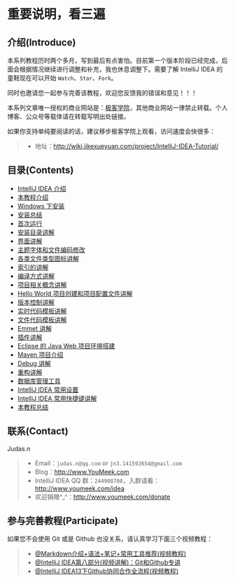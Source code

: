 # 重要说明，看三遍

## 介绍(Introduce)

本系列教程历时两个多月，写到最后有点害怕。目前第一个版本阶段已经完成，后面会根据情况继续进行调整和补充，我也休息调整下。需要了解 IntelliJ IDEA 的童鞋现在可以开始 `Watch`、`Star`、`Fork`。

同时也邀请您一起参与完善该教程，欢迎您反馈我的错误和意见！！！

本系列文章唯一授权的商业网站是：[极客学院](http://www.jikexueyuan.com/)，其他商业网站一律禁止转载。个人博客、公众号等载体请在转载写明出处链接。

如果你支持单纯要阅读的话，建议移步极客学院上观看，访问速度会快很多：
> * 地址：<http://wiki.jikexueyuan.com/project/IntelliJ-IDEA-Tutorial/>

## 目录(Contents)

- [IntelliJ IDEA 介绍](introduce.md)
- [本教程介绍](about-this-tutorial.md)
- [Windows 下安装](windows-install.md)
- [安装总结](install-summarize.md)
- [首次运行](first-run-wizard.md)
- [安装目录讲解](installation-directory-introduce.md)
- [界面讲解](interface-introduce.md)
- [主题字体和文件编码修改](theme-settings.md)
- [各类文件类型图标讲解](file-symbols-introduce.md)
- [索引的讲解](IntelliJ-IDEA-cache.md)
- [编译方式讲解](make-introduce.md)
- [项目相关概念讲解](project-composition-introduce.md)
- [Hello World 项目创建和项目配置文件讲解](project-settings.md)
- [版本控制讲解](vcs-introduce.md)
- [实时代码模板讲解](live-templates-introduce.md)
- [文件代码模板讲解](file-templates-introduce.md)
- [Emmet 讲解](emmet-introduce.md)
- [插件讲解](plugins-settings.md)
- [Eclipse 的 Java Web 项目环境搭建](eclipse-java-web-project-introduce.md)
- [Maven 项目介绍](maven-project-introduce.md)
- [Debug 讲解](debug-introduce.md)
- [重构讲解](refactor-introduce.md)
- [数据库管理工具](database-introduce.md)
- [IntelliJ IDEA 常用设置](settings-introduce.md)
- [IntelliJ IDEA 常用快捷键讲解](keymap-introduce.md)
- [本教程总结](this-tutorial-the-end.md)

## 联系(Contact)

Judas.n
> * Email：`judas.n@qq.com` or `jn3.141592654@gmail.com`
> * Blog：<http://www.YouMeek.com>
> * IntelliJ IDEA QQ 群：`244908708`，入群请看：<http://www.youmeek.com/idea>
> * 欢迎捐赠^_^：<http://www.youmeek.com/donate>

## 参与完善教程(Participate)

如果您不会使用 Git 或是 Github 也没关系，请认真学习下面三个视频教程：
> * [@Markdown介绍+语法+笔记+常用工具推荐(视频教程)](http://www.youmeek.com/markdown-introduce-and-markdownpad2-download/)
> * [@IntelliJ IDEA第八部分(视频讲解)：Git和Github专讲](http://www.youmeek.com/intellij-idea-part-viii-git-and-github/)
> * [@IntelliJ IDEA13下Github协同合作全流程(视频教程)](http://www.youmeek.com/intellij-idea-13-github-pull-request-video-tutorial/)
